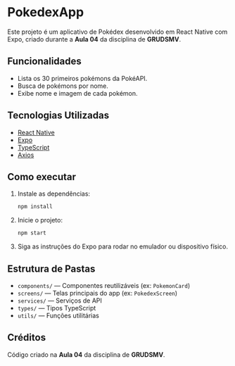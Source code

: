 # PokedexApp

Este projeto é um aplicativo de Pokédex desenvolvido em React Native com Expo, criado durante a **Aula 04** da disciplina de **GRUDSMV**.

## Funcionalidades

- Lista os 30 primeiros pokémons da PokéAPI.
- Busca de pokémons por nome.
- Exibe nome e imagem de cada pokémon.

## Tecnologias Utilizadas

- [React Native](https://reactnative.dev/)
- [Expo](https://expo.dev/)
- [TypeScript](https://www.typescriptlang.org/)
- [Axios](https://axios-http.com/)

## Como executar

1. Instale as dependências:
   ```sh
   npm install
   ```
2. Inicie o projeto:
   ```sh
   npm start
   ```
3. Siga as instruções do Expo para rodar no emulador ou dispositivo físico.

## Estrutura de Pastas

- `components/` — Componentes reutilizáveis (ex: `PokemonCard`)
- `screens/` — Telas principais do app (ex: `PokedexScreen`)
- `services/` — Serviços de API
- `types/` — Tipos TypeScript
- `utils/` — Funções utilitárias

## Créditos

Código criado na **Aula 04** da disciplina de **GRUDSMV**.